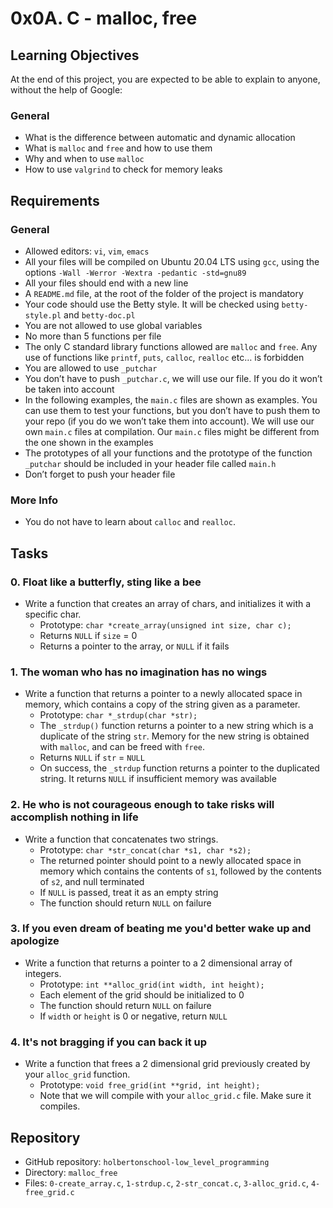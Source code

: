 # 0x0A. C - malloc, free

## Learning Objectives
At the end of this project, you are expected to be able to explain to anyone, without the help of Google:

### General
- What is the difference between automatic and dynamic allocation
- What is `malloc` and `free` and how to use them
- Why and when to use `malloc`
- How to use `valgrind` to check for memory leaks

## Requirements
### General
- Allowed editors: `vi`, `vim`, `emacs`
- All your files will be compiled on Ubuntu 20.04 LTS using `gcc`, using the options `-Wall -Werror -Wextra -pedantic -std=gnu89`
- All your files should end with a new line
- A `README.md` file, at the root of the folder of the project is mandatory
- Your code should use the Betty style. It will be checked using `betty-style.pl` and `betty-doc.pl`
- You are not allowed to use global variables
- No more than 5 functions per file
- The only C standard library functions allowed are `malloc` and `free`. Any use of functions like `printf`, `puts`, `calloc`, `realloc` etc… is forbidden
- You are allowed to use `_putchar`
- You don’t have to push `_putchar.c`, we will use our file. If you do it won’t be taken into account
- In the following examples, the `main.c` files are shown as examples. You can use them to test your functions, but you don’t have to push them to your repo (if you do we won’t take them into account). We will use our own `main.c` files at compilation. Our `main.c` files might be different from the one shown in the examples
- The prototypes of all your functions and the prototype of the function `_putchar` should be included in your header file called `main.h`
- Don’t forget to push your header file

### More Info
- You do not have to learn about `calloc` and `realloc`.

## Tasks

### 0. Float like a butterfly, sting like a bee
- Write a function that creates an array of chars, and initializes it with a specific char.
	- Prototype: `char *create_array(unsigned int size, char c);`
	- Returns `NULL` if `size` = 0
	- Returns a pointer to the array, or `NULL` if it fails

### 1. The woman who has no imagination has no wings
- Write a function that returns a pointer to a newly allocated space in memory, which contains a copy of the string given as a parameter.
	- Prototype: `char *_strdup(char *str);`
	- The `_strdup()` function returns a pointer to a new string which is a duplicate of the string `str`. Memory for the new string is obtained with `malloc`, and can be freed with `free`.
	- Returns `NULL` if `str` = `NULL`
	- On success, the `_strdup` function returns a pointer to the duplicated string. It returns `NULL` if insufficient memory was available

### 2. He who is not courageous enough to take risks will accomplish nothing in life
- Write a function that concatenates two strings.
	- Prototype: `char *str_concat(char *s1, char *s2);`
	- The returned pointer should point to a newly allocated space in memory which contains the contents of `s1`, followed by the contents of `s2`, and null terminated
	- If `NULL` is passed, treat it as an empty string
	- The function should return `NULL` on failure

### 3. If you even dream of beating me you'd better wake up and apologize
- Write a function that returns a pointer to a 2 dimensional array of integers.
	- Prototype: `int **alloc_grid(int width, int height);`
	- Each element of the grid should be initialized to 0
	- The function should return `NULL` on failure
	- If `width` or `height` is 0 or negative, return `NULL`

### 4. It's not bragging if you can back it up
- Write a function that frees a 2 dimensional grid previously created by your `alloc_grid` function.
	- Prototype: `void free_grid(int **grid, int height);`
	- Note that we will compile with your `alloc_grid.c` file. Make sure it compiles.

## Repository
- GitHub repository: `holbertonschool-low_level_programming`
- Directory: `malloc_free`
- Files: `0-create_array.c`, `1-strdup.c`, `2-str_concat.c`, `3-alloc_grid.c`, `4-free_grid.c`
